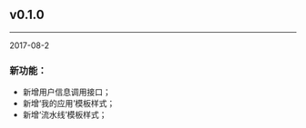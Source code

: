 ## v0.1.0
---------------------------------------
2017-08-2

### 新功能：

- 新增用户信息调用接口；
- 新增‘我的应用’模板样式；
- 新增‘流水线’模板样式；

